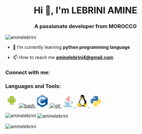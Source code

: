 <h1 align="center">Hi 👋, I'm LEBRINI AMINE</h1>
<h3 align="center">A passionate developer from MOROCCO</h3>

<p align="left"> <img src="https://komarev.com/ghpvc/?username=aminelebrini&label=Profile%20views&color=0e75b6&style=flat" alt="aminelebrini" /> </p>

- 🌱 I’m currently learning **python programming language**

- 📫 How to reach me **aminelebrini4@gmail.com**

<h3 align="left">Connect with me:</h3>
<p align="left">
</p>

<h3 align="left">Languages and Tools:</h3>
<p align="left"> <a href="https://developer.android.com" target="_blank" rel="noreferrer"> <img src="https://raw.githubusercontent.com/devicons/devicon/master/icons/android/android-original-wordmark.svg" alt="android" width="40" height="40"/> </a> <a href="https://www.gnu.org/software/bash/" target="_blank" rel="noreferrer"> <img src="https://www.vectorlogo.zone/logos/gnu_bash/gnu_bash-icon.svg" alt="bash" width="40" height="40"/> </a> <a href="https://www.cprogramming.com/" target="_blank" rel="noreferrer"> <img src="https://raw.githubusercontent.com/devicons/devicon/master/icons/c/c-original.svg" alt="c" width="40" height="40"/> </a> <a href="https://git-scm.com/" target="_blank" rel="noreferrer"> <img src="https://www.vectorlogo.zone/logos/git-scm/git-scm-icon.svg" alt="git" width="40" height="40"/> </a> <a href="https://www.java.com" target="_blank" rel="noreferrer"> <img src="https://raw.githubusercontent.com/devicons/devicon/master/icons/java/java-original.svg" alt="java" width="40" height="40"/> </a> <a href="https://www.linux.org/" target="_blank" rel="noreferrer"> <img src="https://raw.githubusercontent.com/devicons/devicon/master/icons/linux/linux-original.svg" alt="linux" width="40" height="40"/> </a> <a href="https://www.python.org" target="_blank" rel="noreferrer"> <img src="https://raw.githubusercontent.com/devicons/devicon/master/icons/python/python-original.svg" alt="python" width="40" height="40"/> </a> </p>

<p><img align="left" src="https://github-readme-stats.vercel.app/api/top-langs?username=aminelebrini&show_icons=true&locale=en&layout=compact" alt="aminelebrini" /></p>

<p>&nbsp;<img align="center" src="https://github-readme-stats.vercel.app/api?username=aminelebrini&show_icons=true&locale=en" alt="aminelebrini" /></p>

<p><img align="center" src="https://github-readme-streak-stats.herokuapp.com/?user=aminelebrini&" alt="aminelebrini" /></p>

